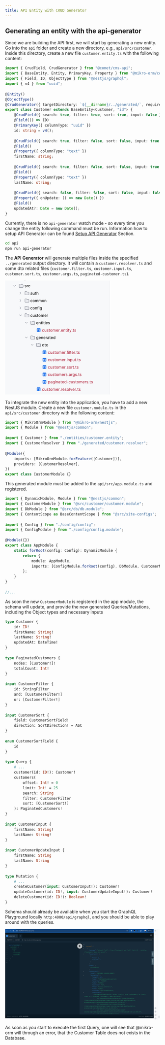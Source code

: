 ```yaml
---
title: API Entity with CRUD Generator
---
```


## Generating an entity with the api-generator

Since we are building the API first, we will start by generating a new entity. Go into the `api` folder and create a new directory, e.g., `api/src/customer`. Inside this directory, create a new file `customer.entity.ts` with the following content:

```typescript
import { CrudField, CrudGenerator } from "@comet/cms-api";
import { BaseEntity, Entity, PrimaryKey, Property } from "@mikro-orm/core";
import { Field, ID, ObjectType } from "@nestjs/graphql";
import { v4 } from "uuid";

@Entity()
@ObjectType()
@CrudGenerator({ targetDirectory: `${__dirname}/../generated/`, requiredPermission: "customer" })
export class Customer extends BaseEntity<Customer, "id"> {
    @CrudField({ search: true, filter: true, sort: true, input: false })
    @Field(() => ID)
    @PrimaryKey({ columnType: "uuid" })
    id: string = v4();

    @CrudField({ search: true, filter: false, sort: false, input: true })
    @Field()
    @Property({ columnType: "text" })
    firstName: string;

    @CrudField({ search: true, filter: false, sort: false, input: true })
    @Field()
    @Property({ columnType: "text" })
    lastName: string;

    @CrudField({ search: false, filter: false, sort: false, input: false })
    @Property({ onUpdate: () => new Date() })
    @Field()
    updatedAt?: Date = new Date();
}
```

Currently, there is no `api-generator` watch mode - so every time you change the entity following command must be run. Information how to setup API Generator can be found [Setup API Generator](../../../1-getting-started/4-crud-generator/1-api-generator.md) Section.

```bash
cd api
npm run api-generator
```

The **API Generator** will generate multiple files inside the specified `../generated` output directory. It will contain a `customer.resolver.ts` and some dto related files (`customer.filter.ts`, `customer.input.ts`, `customer.sort.ts`, `customer.args.ts`, `paginated-customer.ts`).

![CustomerGeneratedDirectoryStructure](./images/customerDirectoryStructure.png)

To integrate the new entity into the application, you have to add a new NestJS module. Create a new file `customer.module.ts` in the `api/src/customer` directory with the following content:

```typescript
import { MikroOrmModule } from "@mikro-orm/nestjs";
import { Module } from "@nestjs/common";

import { Customer } from "./entities/customer.entity";
import { CustomerResolver } from "./generated/customer.resolver";

@Module({
    imports: [MikroOrmModule.forFeature([Customer])],
    providers: [CustomerResolver],
})
export class CustomerModule {}
```

This generated module must be added to the `api/src/app.module.ts` and registered.

```typescript
import { DynamicModule, Module } from "@nestjs/common";
import { CustomerModule } from "@src/customer/customer.module";
import { DbModule } from "@src/db/db.module";
import { ContentScope as BaseContentScope } from "@src/site-configs";

import { Config } from "./config/config";
import { ConfigModule } from "./config/config.module";

@Module({})
export class AppModule {
    static forRoot(config: Config): DynamicModule {
        return {
            module: AppModule,
            imports: [ConfigModule.forRoot(config), DbModule, CustomerModule],
        };
    }
}

//...
```

As soon the new `CustomerModule` is registered in the app module, the schema will update, and provide the new generated Queries/Mutations, including the Object types and necessary inputs

```graphql
type Customer {
    id: ID!
    firstName: String!
    lastName: String!
    updatedAt: DateTime!
}

type PaginatedCustomers {
    nodes: [Customer!]!
    totalCount: Int!
}

input CustomerFilter {
    id: StringFilter
    and: [CustomerFilter!]
    or: [CustomerFilter!]
}

input CustomerSort {
    field: CustomerSortField!
    direction: SortDirection! = ASC
}

enum CustomerSortField {
    id
}

type Query {
    # ...
    customer(id: ID!): Customer!
    customers(
        offset: Int! = 0
        limit: Int! = 25
        search: String
        filter: CustomerFilter
        sort: [CustomerSort!]
    ): PaginatedCustomers!
}

input CustomerInput {
    firstName: String!
    lastName: String!
}

input CustomerUpdateInput {
    firstName: String
    lastName: String
}

type Mutation {
    # ...
    createCustomer(input: CustomerInput!): Customer!
    updateCustomer(id: ID!, input: CustomerUpdateInput!): Customer!
    deleteCustomer(id: ID!): Boolean!
}
```

Schema should already be available when you start the GraphQL Playground locally `http:4000/api/graphql`, and you should be able to play around with the queries.

![CustomersQueryInPlaygroundWithError](./images/customersQueryInPlaygroundWithError.png)

As soon as you start to execute the first Query, one will see that @mikro-orm will through an error, that the Customer Table does not exists in the Database.
